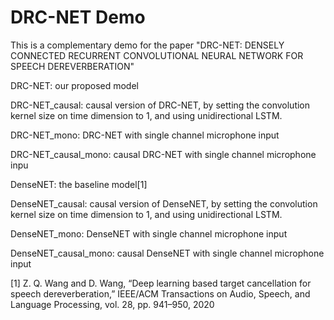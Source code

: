 # DRC-NET Demo
This is a complementary demo for the paper "DRC-NET: DENSELY CONNECTED RECURRENT CONVOLUTIONAL NEURAL NETWORK FOR SPEECH DEREVERBERATION"

DRC-NET: our proposed model

DRC-NET_causal: causal version of DRC-NET, by setting the convolution kernel size on time dimension to 1, and using unidirectional LSTM.

DRC-NET_mono: DRC-NET with single channel microphone input 

DRC-NET_causal_mono: causal DRC-NET with single channel microphone inpu

DenseNET: the baseline model[1]

DenseNET_causal: causal version of DenseNET, by setting the convolution kernel size on time dimension to 1, and using unidirectional LSTM.

DenseNET_mono: DenseNET with single channel microphone input 

DenseNET_causal_mono: causal DenseNET with single channel microphone input

[1] Z. Q. Wang and D. Wang, “Deep learning based target cancellation for speech dereverberation,” IEEE/ACM Transactions on Audio, Speech, and Language Processing, vol. 28, pp. 941–950, 2020
